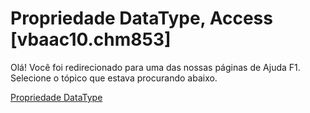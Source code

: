 
# Propriedade DataType, Access [vbaac10.chm853]

Olá! Você foi redirecionado para uma das nossas páginas de Ajuda F1. Selecione o tópico que estava procurando abaixo.

[Propriedade DataType](http://msdn.microsoft.com/library/507dc426-afa4-783c-835d-5fdcb23a0e8d%28Office.15%29.aspx)
